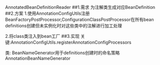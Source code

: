 AnnotatedBeanDefinitionReader
##1.需求
为注解类生成对应BeanDefinition
##2.方案
1.使用AnnotationConfigUtils注册BeanFactoryPostProcessor,ConfigurationClassPostProcessor在所有bean definitions创建但未实例化时对这些类中的注解进行加工处理

2.将class类注入到bean工厂
##3.实现
关键:AnnotationConfigUtils.registerAnnotationConfigProcessors

类:
BeanNameGenerator用于definitions创建时的命名策略
AnnotationBeanNameGenerator

